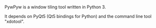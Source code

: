 PywPyw is a window tiling tool written in Python 3.

It depends on PyQt5 (Qt5 bindings for Python) and the command line tool "xdotool".

